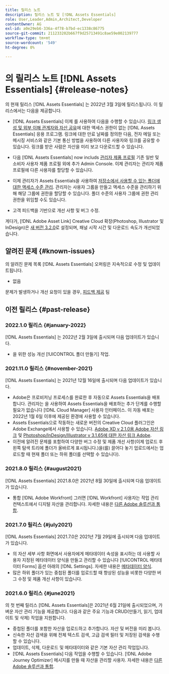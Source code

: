 ```yaml
---
title: 릴리스 노트
description: 릴리스 노트 및 [!DNL Assets Essentials]
role: User,Leader,Admin,Architect,Developer
contentOwner: AG
exl-id: a0e29eb6-336a-4f78-b7bd-ec1338c86775
source-git-commit: 211233202b667f9d25713491c8ae59e002139777
workflow-type: tm+mt
source-wordcount: '549'
ht-degree: 0%

---
```


# 의 릴리스 노트 [!DNL Assets Essentials] {#release-notes}

의 현재 릴리스 [!DNL Assets Essentials] 는 2022년 3월 3일에 릴리스됩니다. 이 릴리스에서는 다음을 제공합니다.

* [!DNL Assets Essentials] 이제 를 사용하여 다음을 수행할 수 있습니다. [링크 생성 및 외부 이해 관계자와 자산 공유](share-links-for-assets.md)에 대한 액세스 권한이 없는 [!DNL Assets Essentials] 응용 프로그램. 링크에 대한 만료 날짜를 정의한 다음, 전자 메일 또는 메시징 서비스와 같은 기본 통신 방법을 사용하여 다른 사용자와 링크를 공유할 수 있습니다. 링크를 받은 사람은 자산을 미리 보고 다운로드할 수 있습니다.

* 다음 [!DNL Assets Essentials] now includs [관리자 제품 프로필](deploy-administer.md#add-users-to-essentials) 기존 일반 및 소비자 사용자 제품 프로필 외에 추가 Admin Console. 이제 관리자는 관리자 제품 프로필에 다른 사용자를 할당할 수 있습니다.

* 이제 관리자가 Assets Essentials을 사용하여 [저장소에서 사용할 수 있는 폴더에 대한 액세스 수준 관리](manage-permissions.md). 관리자는 사용자 그룹을 만들고 액세스 수준을 관리하기 위해 해당 그룹에 권한을 할당할 수 있습니다. 폴더 수준의 사용자 그룹에 권한 관리 권한을 위임할 수도 있습니다.

* 고객 피드백을 기반으로 개선 사항 및 버그 수정.

게다가, [!DNL Adobe Asset Link] Creative Cloud 확장(Photoshop, Illustrator 및 InDesign)은 [새 버전 3.2.0](https://exchange.adobe.com/creativecloud.details.106875.adobe-asset-link-cep.html)로 설정되며, 패널 시작 시간 및 다운로드 속도가 개선되었습니다.


## 알려진 문제 {#known-issues}

의 알려진 문제 목록 [!DNL Assets Essentials] 오퍼링은 지속적으로 수정 및 업데이트됩니다.

* 없음

문제가 발생하거나 개선 요청이 있을 경우, [피드백 제공](#provide-feedback) 팀

## 이전 릴리스 {#past-release}

### 2022.1.0 릴리스 {#january-2022}

[!DNL Assets Essentials] 는 2022년 2월 3일에 출시되며 다음 업데이트가 있습니다.

* 을 위한 성능 개선 [!UICONTROL 폴더 만들기] 작업. <!-- CQ-4338818 -->

### 2021.11.0 릴리스 {#november-2021}

[!DNL Assets Essentials] 는 2021년 12월 16일에 출시되며 다음 업데이트가 있습니다.

* Adobe은 프로비저닝 프로세스를 완료한 후 자동으로 Assets Essentials을 배포합니다. 관리자는 을 사용하여 Assets Essentials을 배포하는 추가 단계를 수행할 필요가 없습니다 [!DNL Cloud Manager] 사용자 인터페이스. 이 자동 배포는 2022년 1월 6일 이후에 제공된 환경에 사용할 수 있습니다.
* Assets Essentials으로 작동하는 새로운 버전의 Creative Cloud 플러그인은 Adobe Exchange에서 사용할 수 있습니다. [Adobe XD v 2.1.0용 Adobe 자산 링크](https://exchange.adobe.com/creativecloud/plugindetails.html/app/cc/61d229b9) 및 [Photoshop/InDesign/Illustrator v 3.1.65에 대한 자산 링크 Adobe](https://exchange.adobe.com/creativecloud.details.106875.adobe-asset-link-cep.html).
* 이전에 알려진 문제를 포함하여 다양한 버그 수정 및 제품 개선 사항(이제 업로드 후 왼쪽 탐색 트리에 폴더가 올바르게 표시됩니다.)<!-- CQ-4337638 -->을(를) 끌어다 놓기 업로드에서는 업로드할 때 현재 폴더 또는 하위 폴더를 선택할 수 있습니다<!-- CQ-4327753 -->).

### 2021.8.0 릴리스 {#august2021}

[!DNL Assets Essentials] 2021.8.0은 2021년 8월 30일에 출시되며 다음 업데이트가 있습니다.

* 통합 [!DNL Adobe Workfront] 그러면 [!DNL Workfront] 사용자는 작업 관리 컨텍스트에서 디지털 자산을 관리합니다. 자세한 내용은 [다른 Adobe 솔루션과 통합](/help/integration.md).

### 2021.7.0 릴리스 {#july2021}

[!DNL Assets Essentials] 2021.7.0은 2021년 7월 29일에 출시되며 다음 업데이트가 있습니다.

* 의 자산 세부 사항 화면에서 사용자에게 메타데이터 속성을 표시하는 데 사용할 사용자 지정된 메타데이터 양식을 만들고 관리할 수 있습니다 [!UICONTROL 메타데이터 Forms] 옵션 아래의 [!DNL Settings]. 자세한 내용은 [메타데이터 양식](metadata.md#metadata-forms).
* 많은 하위 폴더가 있는 중첩된 폴더를 업로드할 때 향상된 성능을 비롯한 다양한 버그 수정 및 제품 개선 사항이 있습니다.

### 2021.6.0 릴리스 {#june2021}

의 첫 번째 릴리스 [!DNL Assets Essentials]은 2021년 6월 21일에 출시되었으며, 가벼운 자산 관리 기능을 제공합니다. 다음과 같은 주요 기능과 CRUD(만들기, 읽기, 업데이트 및 삭제) 작업을 지원합니다.

* 중첩된 폴더를 포함한 자산을 업로드하고 추가합니다. 자산 및 버전을 미리 봅니다.
* 신속한 자산 검색을 위해 전체 텍스트 검색, 고급 검색 필터 및 저장된 검색을 수행할 수 있습니다.
* 업데이트, 삭제, 다운로드 및 메타데이터와 같은 기본 자산 관리 작업입니다.
* [!DNL Assets Essentials] 다음 작업을 수행할 수 있습니다. [!DNL Adobe Journey Optimizer] 메시지를 만들 때 자산을 관리할 사용자. 자세한 내용은 [다른 Adobe 솔루션과 통합](/help/integration.md).
